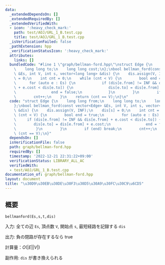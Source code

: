 ```yaml
---
data:
  _extendedDependsOn: []
  _extendedRequiredBy: []
  _extendedVerifiedWith:
  - icon: ':heavy_check_mark:'
    path: test/AOJ/GRL_1_B.test.cpp
    title: test/AOJ/GRL_1_B.test.cpp
  _isVerificationFailed: false
  _pathExtension: hpp
  _verificationStatusIcon: ':heavy_check_mark:'
  attributes:
    links: []
  bundledCode: "#line 1 \"graph/bellman-ford.hpp\"\nstruct Edge {\n    long long from;\n\
    \    long long to;\n    long long cost;\n};\nbool bellman_ford(const vector<Edge>\
    \ &Es, int V, int s, vector<long long> &dis) {\n    dis.assign(V, INF);\n    dis[s]\
    \ = 0;\n    int cnt = 0;\n    while (cnt < V) {\n        bool end = true;\n  \
    \      for (auto e : Es) {\n            if (dis[e.from] != INF && dis[e.from]\
    \ + e.cost < dis[e.to]) {\n                dis[e.to] = dis[e.from] + e.cost;\n\
    \                end = false;\n            }\n        }\n        if (end) break;\n\
    \        cnt++;\n    }\n    return (cnt == V);\n}\n"
  code: "struct Edge {\n    long long from;\n    long long to;\n    long long cost;\n\
    };\nbool bellman_ford(const vector<Edge> &Es, int V, int s, vector<long long>\
    \ &dis) {\n    dis.assign(V, INF);\n    dis[s] = 0;\n    int cnt = 0;\n    while\
    \ (cnt < V) {\n        bool end = true;\n        for (auto e : Es) {\n       \
    \     if (dis[e.from] != INF && dis[e.from] + e.cost < dis[e.to]) {\n        \
    \        dis[e.to] = dis[e.from] + e.cost;\n                end = false;\n   \
    \         }\n        }\n        if (end) break;\n        cnt++;\n    }\n    return\
    \ (cnt == V);\n}"
  dependsOn: []
  isVerificationFile: false
  path: graph/bellman-ford.hpp
  requiredBy: []
  timestamp: '2022-12-21 22:31:22+09:00'
  verificationStatus: LIBRARY_ALL_AC
  verifiedWith:
  - test/AOJ/GRL_1_B.test.cpp
documentation_of: graph/bellman-ford.hpp
layout: document
title: "\u30D9\u30EB\u30DE\u30F3\u30D5\u30A9\u30FC\u30C9\u6CD5"
---
```


## 概要

`bellmanford(Es,s,t,dis)`

入力: 全ての辺 `Es`, 頂点数 `V`, 開始点 `s`, 最短経路を記録する `dis`

出力: 負の閉路が存在するなら true

計算量：$O(|E||V|)$

副作用: `dis` が書き換えられる
